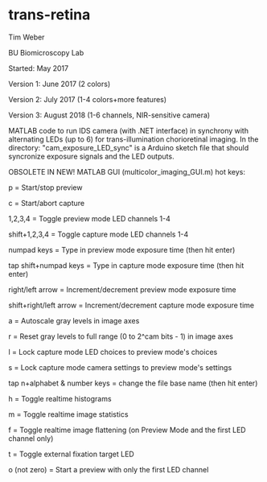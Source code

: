 # trans-retina

Tim Weber

BU Biomicroscopy Lab

Started: May 2017

Version 1: June 2017 (2 colors)

Version 2: July 2017 (1-4 colors+more features)

Version 3: August 2018 (1-6 channels, NIR-sensitive camera)


MATLAB code to run IDS camera (with .NET interface) in synchrony with alternating LEDs (up to 6) for trans-illumination chorioretinal imaging. 
In the directory: "cam_exposure_LED_sync" is a Arduino sketch file that should syncronize exposure signals and the LED outputs.


OBSOLETE IN NEW! MATLAB GUI (multicolor_imaging_GUI.m) hot keys:

p = Start/stop preview

c = Start/abort capture

1,2,3,4 = Toggle preview mode LED channels 1-4

shift+1,2,3,4 = Toggle capture mode LED channels 1-4

numpad keys = Type in preview mode exposure time (then hit enter)

tap shift+numpad keys = Type in capture mode exposure time (then hit enter)

right/left arrow = Increment/decrement preview mode exposure time

shift+right/left arrow = Increment/decrement capture mode exposure time

a = Autoscale gray levels in image axes

r = Reset gray levels to full range (0 to 2^cam bits - 1) in image axes

l = Lock capture mode LED choices to preview mode's choices

s = Lock capture mode camera settings to preview mode's settings

tap n+alphabet & number keys = change the file base name (then hit enter)

h = Toggle realtime histograms

m = Toggle realtime image statistics

f = Toggle realtime image flattening (on Preview Mode and the first LED channel only)

t = Toggle external fixation target LED

o (not zero) = Start a preview with only the first LED channel


